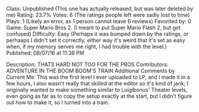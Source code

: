 Class: Unpublished (This one has actually released, but was later deleted by me)
Rating: 23.7%
Votes: 6 (The ratings people left were sadly lost to time)
Plays: 1 (Likely an error, as 1 person cannot leave 6 reviews)
Favorited by: 0
Game: Super Mario Bros 2. (I meant to put Super Mario Flash 2, but got confused)
Difficulty: Easy (Perhaps it was bumped down by the ratings, or perhaaps I didn't set it correctly, either way it's weird that it's set as easy when, if my memory serves me right, I had trouble with the level.)
Published: 08/07/16 at 11:38 PM

Description: THATS HARD NOT TOO FOR THE PROS
Contributors: ADVENTURE IN THE BOOM BOOM'S TRAIN
Additional Comments by Current Me: This was the first level I ever uploaded to LP, and I made it in a few hours, I also wasn't really that skilled at the editor so it's kind of jank; I originally wanted to make something similar to Luigibonus' Theater levels, even going as far as to copy the setup exactly at the start, but I didn't figure out how to make it, so I turned into a train.
